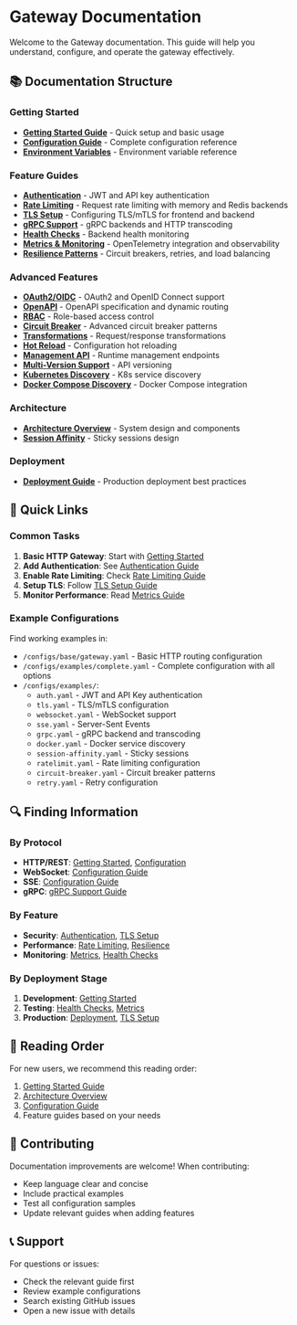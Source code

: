 # Gateway Documentation

Welcome to the Gateway documentation. This guide will help you understand, configure, and operate the gateway effectively.

## 📚 Documentation Structure

### Getting Started
- **[Getting Started Guide](guides/getting-started.md)** - Quick setup and basic usage
- **[Configuration Guide](guides/configuration.md)** - Complete configuration reference
- **[Environment Variables](guides/environment-variables.md)** - Environment variable reference

### Feature Guides
- **[Authentication](guides/authentication.md)** - JWT and API key authentication
- **[Rate Limiting](guides/rate-limiting.md)** - Request rate limiting with memory and Redis backends
- **[TLS Setup](guides/tls-setup.md)** - Configuring TLS/mTLS for frontend and backend
- **[gRPC Support](guides/grpc.md)** - gRPC backends and HTTP transcoding
- **[Health Checks](guides/health-checks.md)** - Backend health monitoring
- **[Metrics & Monitoring](guides/metrics.md)** - OpenTelemetry integration and observability
- **[Resilience Patterns](guides/resilience.md)** - Circuit breakers, retries, and load balancing

### Advanced Features
- **[OAuth2/OIDC](features/oauth2-oidc.md)** - OAuth2 and OpenID Connect support
- **[OpenAPI](features/openapi.md)** - OpenAPI specification and dynamic routing
- **[RBAC](features/rbac.md)** - Role-based access control
- **[Circuit Breaker](features/circuit-breaker.md)** - Advanced circuit breaker patterns
- **[Transformations](features/transform.md)** - Request/response transformations
- **[Hot Reload](features/hot-reload.md)** - Configuration hot reloading
- **[Management API](features/management-api.md)** - Runtime management endpoints
- **[Multi-Version Support](features/multi-version-support.md)** - API versioning
- **[Kubernetes Discovery](features/kubernetes-discovery.md)** - K8s service discovery
- **[Docker Compose Discovery](features/docker-compose-discovery.md)** - Docker Compose integration

### Architecture
- **[Architecture Overview](architecture/overview.md)** - System design and components
- **[Session Affinity](architecture/session-affinity.md)** - Sticky sessions design

### Deployment
- **[Deployment Guide](guides/deployment.md)** - Production deployment best practices

## 🎯 Quick Links

### Common Tasks
1. **Basic HTTP Gateway**: Start with [Getting Started](guides/getting-started.md)
2. **Add Authentication**: See [Authentication Guide](guides/authentication.md)
3. **Enable Rate Limiting**: Check [Rate Limiting Guide](guides/rate-limiting.md)
4. **Setup TLS**: Follow [TLS Setup Guide](guides/tls-setup.md)
5. **Monitor Performance**: Read [Metrics Guide](guides/metrics.md)

### Example Configurations
Find working examples in:
- `/configs/base/gateway.yaml` - Basic HTTP routing configuration
- `/configs/examples/complete.yaml` - Complete configuration with all options
- `/configs/examples/`:
  - `auth.yaml` - JWT and API Key authentication
  - `tls.yaml` - TLS/mTLS configuration
  - `websocket.yaml` - WebSocket support
  - `sse.yaml` - Server-Sent Events
  - `grpc.yaml` - gRPC backend and transcoding
  - `docker.yaml` - Docker service discovery
  - `session-affinity.yaml` - Sticky sessions
  - `ratelimit.yaml` - Rate limiting configuration
  - `circuit-breaker.yaml` - Circuit breaker patterns
  - `retry.yaml` - Retry configuration

## 🔍 Finding Information

### By Protocol
- **HTTP/REST**: [Getting Started](guides/getting-started.md), [Configuration](guides/configuration.md)
- **WebSocket**: [Configuration Guide](guides/configuration.md#websocket)
- **SSE**: [Configuration Guide](guides/configuration.md#sse)
- **gRPC**: [gRPC Support Guide](guides/grpc.md)

### By Feature
- **Security**: [Authentication](guides/authentication.md), [TLS Setup](guides/tls-setup.md)
- **Performance**: [Rate Limiting](guides/rate-limiting.md), [Resilience](guides/resilience.md)
- **Monitoring**: [Metrics](guides/metrics.md), [Health Checks](guides/health-checks.md)

### By Deployment Stage
1. **Development**: [Getting Started](guides/getting-started.md)
2. **Testing**: [Health Checks](guides/health-checks.md), [Metrics](guides/metrics.md)
3. **Production**: [Deployment](guides/deployment.md), [TLS Setup](guides/tls-setup.md)

## 📖 Reading Order

For new users, we recommend this reading order:
1. [Getting Started Guide](guides/getting-started.md)
2. [Architecture Overview](architecture/overview.md)
3. [Configuration Guide](guides/configuration.md)
4. Feature guides based on your needs

## 🤝 Contributing

Documentation improvements are welcome! When contributing:
- Keep language clear and concise
- Include practical examples
- Test all configuration samples
- Update relevant guides when adding features

## 📞 Support

For questions or issues:
- Check the relevant guide first
- Review example configurations
- Search existing GitHub issues
- Open a new issue with details